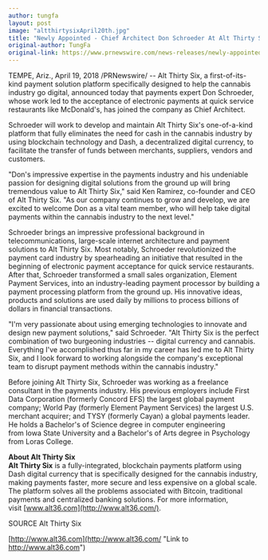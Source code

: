 ```yaml
---
author: tungfa
layout: post
image: "altthirtysixApril20th.jpg"
title: "Newly Appointed - Chief Architect Don Schroeder At Alt Thirty Six - Taking The Cannabis Industry Cashless"
original-author: TungFa
original-link: https://www.prnewswire.com/news-releases/newly-appointed---chief-architect-don-schroeder-at-alt-thirty-six---taking-the-cannabis-industry-cashless-300632463.html
---
```



TEMPE, Ariz., April 19, 2018 /PRNewswire/ -- Alt Thirty Six, a first-of-its-kind payment solution platform specifically designed to help the cannabis industry go digital, announced today that payments expert Don Schroeder, whose work led to the acceptance of electronic payments at quick service restaurants like McDonald's, has joined the company as Chief Architect.

Schroeder will work to develop and maintain Alt Thirty Six's one-of-a-kind platform that fully eliminates the need for cash in the cannabis industry by using blockchain technology and Dash, a decentralized digital currency, to facilitate the transfer of funds between merchants, suppliers, vendors and customers.

"Don's impressive expertise in the payments industry and his undeniable passion for designing digital solutions from the ground up will bring tremendous value to Alt Thirty Six," said Ken Ramirez, co-founder and CEO of Alt Thirty Six. "As our company continues to grow and develop, we are excited to welcome Don as a vital team member, who will help take digital payments within the cannabis industry to the next level."

Schroeder brings an impressive professional background in telecommunications, large-scale internet architecture and payment solutions to Alt Thirty Six. Most notably, Schroeder revolutionized the payment card industry by spearheading an initiative that resulted in the beginning of electronic payment acceptance for quick service restaurants. After that, Schroeder transformed a small sales organization, Element Payment Services, into an industry-leading payment processor by building a payment processing platform from the ground up. His innovative ideas, products and solutions are used daily by millions to process billions of dollars in financial transactions.

"I'm very passionate about using emerging technologies to innovate and design new payment solutions," said Schroeder. "Alt Thirty Six is the perfect combination of two burgeoning industries -- digital currency and cannabis. Everything I've accomplished thus far in my career has led me to Alt Thirty Six, and I look forward to working alongside the company's exceptional team to disrupt payment methods within the cannabis industry."

Before joining Alt Thirty Six, Schroeder was working as a freelance consultant in the payments industry. His previous employers include First Data Corporation (formerly Concord EFS) the largest global payment company; World Pay (formerly Element Payment Services) the largest U.S. merchant acquirer; and TYSY (formerly Cayan) a global payments leader. He holds a Bachelor's of Science degree in computer engineering from Iowa State University and a Bachelor's of Arts degree in Psychology from Loras College.

**About Alt Thirty Six\
Alt Thirty Six** is a fully-integrated, blockchain payments platform using Dash digital currency that is specifically designed for the cannabis industry, making payments faster, more secure and less expensive on a global scale. The platform solves all the problems associated with Bitcoin, traditional payments and centralized banking solutions. For more information, visit [www.alt36.com](http://www.alt36.com/).

SOURCE Alt Thirty Six

[http://www.alt36.com](http://www.alt36.com/ "Link to http://www.alt36.com")
